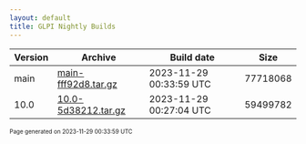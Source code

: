 ```yaml
---
layout: default
title: GLPI Nightly Builds
---
```


Version|Archive|Build date|Size
---|---|---|---
main|[main-fff92d8.tar.gz](main-fff92d8.tar.gz)|2023-11-29 00:33:59 UTC|77718068
10.0|[10.0-5d38212.tar.gz](10.0-5d38212.tar.gz)|2023-11-29 00:27:04 UTC|59499782

<font size="1">Page generated on 2023-11-29 00:33:59 UTC</font>

